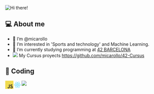 
![Hi there!](https://user-images.githubusercontent.com/74556711/183245686-a0498924-22eb-4003-9e84-849768c9afbc.gif)

## 💻 About me

- 👋 I’m @micarollo
- 👀 I’m interested in 'Sports and technology' and Machine Learning.
- 🌱 I’m currently studying programming at [42 BARCELONA][website]
- <img width="20px" src="https://user-images.githubusercontent.com/74556711/183246271-f02834a8-fcbc-46ce-b86d-88f589a420d0.svg"> My Cursus proyects https://github.com/micarollo/42-Cursus

## 🚀 Coding

<img align="left" width="26px" src="https://raw.githubusercontent.com/github/explore/80688e429a7d4ef2fca1e82350fe8e3517d3494d/topics/javascript/javascript.png">
<img align="left" width="26px" src="https://raw.githubusercontent.com/github/explore/80688e429a7d4ef2fca1e82350fe8e3517d3494d/topics/react/react.png">
<img align="left" width="26px" src="https://user-images.githubusercontent.com/74556711/183246822-8f900602-b490-4ca6-9cc5-208e60f3ea34.svg">

[website]: https://www.42barcelona.com/es

<!---
micarollo/micarollo is a ✨ special ✨ repository because its `README.md` (this file) appears on your GitHub profile.
You can click the Preview link to take a look at your changes.
--->

